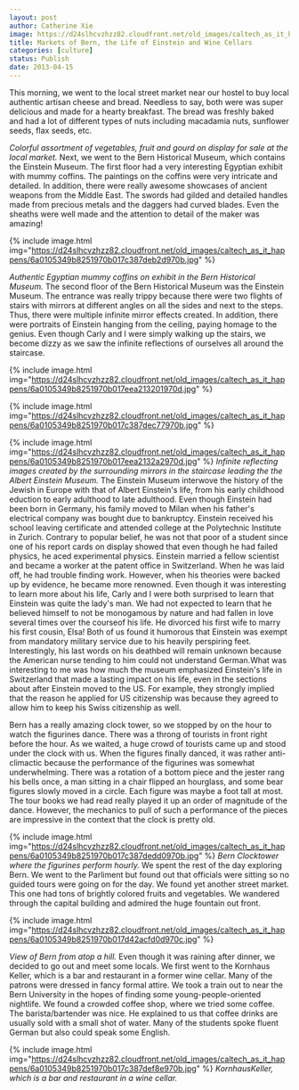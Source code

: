 ```yaml
---
layout: post
author: Catherine Xie
image: https://d24slhcvzhzz82.cloudfront.net/old_images/caltech_as_it_happens/6a0105349b8251970b017c387de942970b.jpg
title: Markets of Bern, the Life of Einstein and Wine Cellars
categories: [culture]
status: Publish
date: 2013-04-15
---
```


This morning, we went to the local street market near our hostel to buy local authentic artisan cheese and
bread. Needless to say, both were was super delicious and made for a hearty breakfast. The bread was freshly baked and had a lot of different types of nuts including macadamia nuts, sunflower seeds, flax seeds, etc.

*Colorful assortment of vegetables, fruit and gourd on display for sale at the local market.*
Next, we went to the Bern Historical Museum, which contains the Einstein Museum. The first floor had a very interesting Egyptian exhibit with mummy coffins. The paintings on the coffins were very intricate and detailed. In addition, there were really awesome showcases of ancient weapons from the Middle East. The swords had gilded and detailed handles made from precious metals and the daggers had curved blades. Even the sheaths were well made and the attention to detail of the maker was amazing!


{% include image.html img="https://d24slhcvzhzz82.cloudfront.net/old_images/caltech_as_it_happens/6a0105349b8251970b017c387deb2d970b.jpg" %}

*Authentic Egyptian mummy coffins on exhibit in the Bern Historical Museum.*
The second floor of the Bern Historical Museum was the Einstein Museum. The entrance was really trippy because there were two flights of stairs with mirrors at different angles on all the sides and next to the steps. Thus, there were multiple infinite mirror effects created. In addition, there were portraits of Einstein hanging from the ceiling, paying homage to the genius. Even though Carly and I were simply walking up the stairs, we become dizzy as we saw the infinite reflections of ourselves all around the staircase.


{% include image.html img="https://d24slhcvzhzz82.cloudfront.net/old_images/caltech_as_it_happens/6a0105349b8251970b017eea213201970d.jpg" %}

{% include image.html img="https://d24slhcvzhzz82.cloudfront.net/old_images/caltech_as_it_happens/6a0105349b8251970b017c387dec77970b.jpg" %}

{% include image.html img="https://d24slhcvzhzz82.cloudfront.net/old_images/caltech_as_it_happens/6a0105349b8251970b017eea2132a2970d.jpg" %}
*Infinite reflecting images created by the surrounding mirrors in the staircase leading the the Albert Einstein Museum.*
The Einstein Museum interwove the history of the Jewish in Europe with that of Albert Einstein's life, from his early childhood eduction to early adulthood to late adulthood. Even though Einstein had been born in Germany, his family moved to Milan when his father's electrical company was bought due to bankruptcy. Einstein received his school leaving certificate and attended college at the Polytechnic Institute in Zurich. Contrary to popular belief, he was not that poor of a student since one of his report cards on display showed that even though he had failed physics, he aced experimental physics. Einstein married a fellow scientist and became a worker at the patent office in Switzerland. When he was laid off, he had trouble finding work. However, when his theories were backed up by evidence, he became more renowned. 
Even though it was
interesting to learn more about his life, Carly and I were both surprised to learn that Einstein was quite the lady's man. We had not expected to learn that he believed himself to not be monogamous by nature and had fallen in love several times over the courseof his life. He divorced his first wife to marry his first cousin, Elsa! Both of us found it humorous that Einstein was exempt from mandatory military service due to his heavily perspiring feet. Interestingly, his last words on his deathbed will remain unknown because the American nurse tending to him could not understand German.What was interesting to me was how much the museum emphasized Einstein's life in Switzerland that made a lasting impact on his life, even in the sections about after Einstein moved to the US. For
example, they strongly implied that the reason he applied for US
citizenship was because they agreed to allow him to keep his Swiss citizenship
as well.

Bern
has a really amazing clock tower, so we stopped by on the hour to watch the
figurines dance. There was a throng of tourists in front right before the hour. As we waited, a huge crowd of tourists came up and stood under
the clock with us. When the figures finally danced, it was rather anti-climactic because the performance of the figurines was somewhat underwhelming. There was a rotation of a bottom piece and the jester rang his bells once, a man sitting in a chair flipped
an hourglass, and some bear figures slowly moved in a circle. Each figure was
maybe a foot tall at most. The tour books we had read really played it up an order of
magnitude of the dance. However, the mechanics to pull of such a performance of the pieces are impressive in the context that the clock is pretty old.


{% include image.html img="https://d24slhcvzhzz82.cloudfront.net/old_images/caltech_as_it_happens/6a0105349b8251970b017c387dedd0970b.jpg" %}
*Bern Clocktower where the figurines perform hourly.*
 We spent the rest of the day
exploring Bern. We went to the Parliment but found out that officials were sitting so no guided tours were going on for the day. We found yet another street market. This one had tons of
brightly colored fruits and vegetables. We wandered through the capital
building and admired the huge fountain out front.


{% include image.html img="https://d24slhcvzhzz82.cloudfront.net/old_images/caltech_as_it_happens/6a0105349b8251970b017d42acfd0d970c.jpg" %}

*View of Bern from atop a hill.*
Even though it was raining after dinner, we decided to go out and meet some locals. We first went to the Kornhaus Keller, which is a bar and restaurant in a former wine cellar. Many of the patrons were dressed in fancy formal attire. We took a train out to near the Bern University in the hopes of finding some
young-people-oriented nightlife. We found a crowded coffee shop,
where we tried some coffee. The barista/bartender was nice. He explained to us
that coffee drinks are usually sold with a small shot of water. Many of the students spoke fluent German but also could speak some English.


{% include image.html img="https://d24slhcvzhzz82.cloudfront.net/old_images/caltech_as_it_happens/6a0105349b8251970b017c387def8e970b.jpg" %}
*KornhausKeller, which is a bar and restaurant in a wine cellar.*
